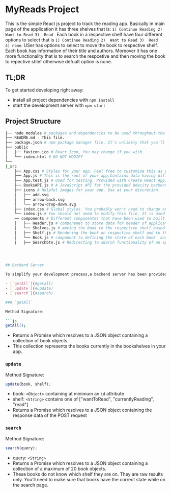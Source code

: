# MyReads Project

This is the simple React js project to track the reading app. Basically in main page of the application it has three shelves that is: `1) Continue Reading 2)  Want to Read 3)  Read `
Each book in a respective shelf have four different options to select that is `1) Continue Reading 2)  Want to Read 3)  Read  4) none`. USer has options to select to move the book to respective shelf. Each book has information of their title and authors. Moreover it has one more functionality that is to search the respcetive and then moving the book to repective shlef otherwise defualt option is none.


## TL;DR

To get started developing right away:

- install all project dependencies with `npm install`
- start the development server with `npm start`

## Project Structure

```bash
├── node_modules # packages and dependencies to be used throughout the project
├── README.md - This file.
├── package.json # npm package manager file. It's unlikely that you'll need to modify this.
├── public
│   ├── favicon.ico # React Icon, You may change if you wish.
│   └── index.html # DO NOT MODIFY
└── 
|_src
    ├── App.css # Styles for your app. Feel free to customize this as you desire.
    ├── App.js # This is the root of your app.Contains data having different componentets calling and state management and life cycle of application ius managed by this file.
    ├── App.test.js # Used for testing. Provided with Create React App. Testing is encouraged, but not required.
    ├── BooksAPI.js # A JavaScript API for the provided Udacity backend. Instructions for the methods are below.
    ├── icons # Helpful images for your app. Use at your discretion.
    │   ├── add.svg
    │   ├── arrow-back.svg
    │   └── arrow-drop-down.svg
    ├── index.css # Global styles. You probably won't need to change anything here.
    └── index.js # You should not need to modify this file. It is used for DOM rendering only.
    ── components # Different componentes that have been used to built an application 
    │   ├── Header.js # componenet to store data for header of application
    │   └── Shelves.js # moving the book to the respective shelf based on their status that is "want to read, Continue Reading, Read and none"
    |   ├── Shelf.js # Rendering the book on respective shelf and to the main page of application
    │   └── Book.js # component to defining the state of each book  and rendering based on status
    |   ├── Searchbtn.js # Redirecting to sEarch functionality of an application
    



## Backend Server

To simplify your development process,a backend server has been provided for you to develop against. The provided file [`BooksAPI.js`](src/BooksAPI.js) contains the methods  to perform necessary operations on the backend:

- [`getAll`](#getall)
- [`update`](#update)
- [`search`](#search)

### `getAll`

Method Signature:

```js
getAll();
```

- Returns a Promise which resolves to a JSON object containing a collection of book objects.
- This collection represents the books currently in the bookshelves in your app.

### `update`

Method Signature:

```js
update(book, shelf);
```

- book: `<Object>` containing at minimum an `id` attribute
- shelf: `<String>` contains one of ["wantToRead", "currentlyReading", "read"]
- Returns a Promise which resolves to a JSON object containing the response data of the POST request

### `search`

Method Signature:

```js
search(query);
```

- query: `<String>`
- Returns a Promise which resolves to a JSON object containing a collection of a maximum of 20 book objects.
- These books do not know which shelf they are on. They are raw results only. You'll need to make sure that books have the correct state while on the search page.





